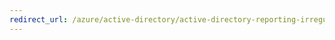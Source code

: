 ```yaml
---
redirect_url: /azure/active-directory/active-directory-reporting-irregular-sign-in-activity
---
```

